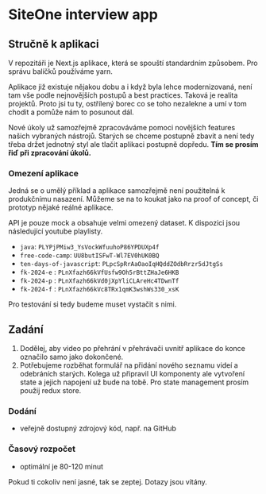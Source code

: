 # SiteOne interview app

## Stručně k aplikaci

V repozitáři je Next.js aplikace, která se spouští standardním způsobem. Pro správu balíčků používáme yarn.

Aplikace již existuje nějakou dobu a i když byla lehce modernizovaná, není tam vše podle nejnovějších postupů a best practices. Taková je realita projektů. Proto jsi tu ty, ostřílený borec co se toho nezalekne a umí v tom chodit a pomůže nám to posunout dál.

Nové úkoly už samozřejmě zpracováváme pomoci novějších features našich vybraných nástrojů. Starých se chceme postupně zbavit a není tedy třeba držet jednotný styl ale tlačit aplikaci postupně dopředu. **Tím se prosím řiď při zpracování úkolů.**

### Omezení aplikace

Jedná se o umělý příklad a aplikace samozřejmě není použitelná k produkčnímu nasazení. Můžeme se na to koukat jako na proof of concept, či prototyp nějaké reálné aplikace.

API je pouze mock a obsahuje velmi omezený dataset. K dispozici jsou následující youtube playlisty.

- `java`: `PLYPjPMiw3_YsVockWfuuhoP86YPDUXp4f`
- `free-code-camp`: `UU8butISFwT-Wl7EV0hUK0BQ`
- `ten-days-of-javascript`: `PLpcSpRrAaOaoIqHQddZOdbRrzr5dJtgSs`
- `fk-2024-e` : `PLnXfazh66kVfUsfw9Oh5rBttZHaJe6HKB`
- `fk-2024-p` : `PLnXfazh66kVd0jXpYliCLAreHc4TDwnTf`
- `fk-2024-f` : `PLnXfazh66kVc8TRx1qmK3wshWs330_xsK`

Pro testování si tedy budeme muset vystačit s nimi.

## Zadání

1. Dodělej, aby video po přehrání v přehrávači uvnitř aplikace do konce označilo samo jako dokončené.
2. Potřebujeme rozběhat formulář na přidání nového seznamu videí a odebráních starých. Kolega už připravil UI komponenty ale vytvoření state a jejich napojení už bude na tobě. Pro state management prosím použij redux store.

### Dodání
* veřejně dostupný zdrojový kód, např. na GitHub

### Časový rozpočet
* optimální je 80-120 minut

Pokud ti cokoliv není jasné, tak se zeptej. Dotazy jsou vítány.
